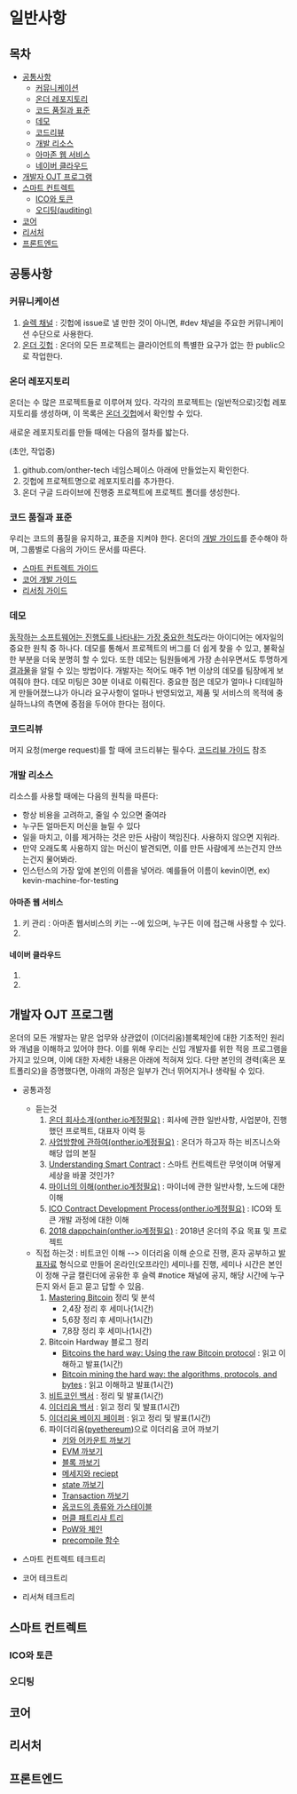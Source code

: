 # 일반사항

## 목차

* [공통사항](#공통사항)
  * [커뮤니케이션](#커뮤니케이션)
  * [온더 레포지토리](#온더-레포지토리)
  * [코드 품질과 표준](#코드-품질과-표준)
  * [데모](#데모)
  * [코드리뷰](#코드리뷰)
  * [개발 리소스](#개발-리소스)
  * [아마존 웹 서비스](#아마존-웹-서비스)
  * [네이버 클라우드](#네이버-클라우드)
* [개발자 OJT 프로그램](#개발자-ojt-프로그램)
* [스마트 컨트렉트](#스마트-컨트렉트)
  * [ICO와 토큰](#ICO와-토큰)
  * [오디팅(auditing)](#오디팅)
* [코어](#코어)
* [리서처](#리서처)
* [프론트엔드](#프론트엔드)

## 공통사항

### 커뮤니케이션

1. [슬렉 채널](https://onther.slack.com/messages/G9Y5915B7/) : 깃헙에 issue로 낼 만한 것이 아니면, #dev 채널을 주요한 커뮤니케이션 수단으로 사용한다.
2. [온더 깃헙](https://github.com/Onther-Tech) : 온더의 모든 프로젝트는 클라이언트의 특별한 요구가 없는 한 public으로 작업한다.

### 온더 레포지토리

온더는 수 많은 프로젝트들로 이루어져 있다. 각각의 프로젝트는 (일반적으로)깃헙 레포지토리를 생성하며, 이 목록은 [온더 깃헙](https://github.com/onther-tech)에서 확인할 수 있다.

새로운 레포지토리를 만들 때에는 다음의 절차를 밟는다.

(초안, 작업중)

1. github.com/onther-tech 네임스페이스 아래에 만들었는지 확인한다.
2. 깃헙에 프로젝트명으로 레포지토리를 추가한다.
3. 온더 구글 드라이브에 진행중 프로젝트에 프로젝트 폴더를 생성한다.

### 코드 품질과 표준

우리는 코드의 품질을 유지하고, 표준을 지켜야 한다. 온더의 [개발 가이드]()를 준수해야 하며, 그룹별로 다음의 가이드 문서를 따른다.

* [스마트 컨트렉트 가이드]()
* [코어 개발 가이드]()
* [리서칭 가이드]()

### 데모

[동작하는 소프트웨어는 진행도를 나타내는 가장 중요한 척도](http://agilemanifesto.org/principles.html)라는 아이디어는 에자일의 중요한 원칙 중 하나다. 데모를 통해서 프로젝트의 버그를 더 쉽게 찾을 수 있고, 불확실한 부분을 더욱 분명히 할 수 있다. 또한 데모는 팀원들에게 가장 손쉬우면서도 투명하게 [결과물]()을 알릴 수 있는 방법이다. 개발자는 적어도 매주 1번 이상의 데모를 팀장에게 보여줘야 한다. 데모 미팅은 30분 이내로 이뤄진다. 중요한 점은 데모가 얼마나 디테일하게 만들어졌느냐가 아니라 요구사항이 얼마나 반영되었고, 제품 및 서비스의 목적에 충실하느냐의 측면에 중점을 두어야 한다는 점이다.

### 코드리뷰

머지 요청(merge request)를 할 때에 코드리뷰는 필수다. [코드리뷰 가이드]() 참조

### 개발 리소스

리소스를 사용할 때에는 다음의 원칙을 따른다:

* 항상 비용을 고려하고, 줄일 수 있으면 줄여라
* 누구든 얼마든지 머신을 늘릴 수 있다
* 일을 마치고, 이를 제거하는 것은 만든 사람이 책임진다. 사용하지 않으면 지워라.
* 만약 오래도록 사용하지 않는 머신이 발견되면, 이를 만든 사람에게 쓰는건지 안쓰는건지 물어봐라.
* 인스턴스의 가장 앞에 본인의 이름을 넣어라. 예를들어 이름이 kevin이면, ex) kevin-machine-for-testing

#### 아마존 웹 서비스

1. 키 관리 : 아마존 웹서비스의 키는 --에 있으며, 누구든 이에 접근해 사용할 수 있다.
2.

#### 네이버 클라우드

1.
2.

## 개발자 OJT 프로그램

온더의 모든 개발자는 맡은 업무와 상관없이 (이더리움)블록체인에 대한 기초적인 원리와 개념을 이해하고 있어야 한다. 이를 위해 우리는 신입 개발자를 위한 적응 프로그램을 가지고 있으며, 이에 대한 자세한 내용은 아래에 적혀져 있다. 다만 본인의 경력(혹은 포트폴리오)을 증명했다면, 아래의 과정은 일부가 건너 뛰어지거나 생략될 수 있다.

* 공통과정
  * 듣는것
    1. [온더 회사소개(onther.io계정필요)](https://drive.google.com/drive/folders/0B5sY8bbGT-SNamU4N2thOVRsT0U?usp=sharing) : 회사에 관한 일반사항, 사업분야, 진행했던 프로젝트, 대표자 이력 등
    2. [사업방향에 관하여(onther.io계정필요)](https://docs.google.com/presentation/d/1S3AmvyrEJOjyc6oQWiBr_qfZjR_RMCFiakeM1fbBblQ/edit?usp=sharing) : 온더가 하고자 하는 비즈니스와 해당 업의 본질
    3. [Understanding Smart Contract](https://docs.google.com/presentation/d/1YSlrtG4FFYagcniBc13prmUBUOWY04XrKatIxm2OJ_4/edit?usp=sharing) : 스마트 컨트렉트란 무엇이며 어떻게 세상을 바꿀 것인가?
    4. [마이너의 이해(onther.io계정필요)](https://docs.google.com/presentation/d/1d8X4KVdYe8JnSHDYajaWCkzBiGaOKgtdbOaKjUoCdpo/edit?usp=sharing) : 마이너에 관한 일반사항, 노드에 대한 이해
    5. [ICO Contract Development Process(onther.io계정필요)](https://docs.google.com/presentation/d/1l_QZyU9dVQb4ejYKAbtEb1ibsUrjV12dxNmbrn0GlNw/edit?usp=sharing) : ICO와 토큰 개발 과정에 대한 이해
    6. [2018 dappchain(onther.io계정필요)](https://docs.google.com/presentation/d/1v_JqyGL9DNrnU9p8kjOZbb6_rfsnyQ-NkQiblYJ8KNo/edit?usp=sharing) : 2018년 온더의 주요 목표 및 프로젝트
  * 직접 하는것 : 비트코인 이해 --> 이더리움 이해 순으로 진행, 혼자 공부하고 [발표자료]() 형식으로 만들어 온라인(오프라인) 세미나를 진행, 세미나 시간은 본인이 정해 구글 캘린더에 공유한 후 슬렉 #notice 채널에 공지, 해당 시간에 누구든지 와서 듣고 묻고 답할 수 있음.
    1. [Mastering Bitcoin](https://github.com/bitcoinbook/bitcoinbook/blob/develop/book.asciidoc) 정리 및 분석
       * 2,4장 정리 후 세미나(1시간)
       * 5,6장 정리 후 세미나(1시간)
       * 7,8장 정리 후 세미나(1시간)
    2. Bitcoin Hardway 블로그 정리
       * [Bitcoins the hard way: Using the raw Bitcoin protocol](http://www.righto.com/2014/02/bitcoins-hard-way-using-raw-bitcoin.html) : 읽고 이해하고 발표(1시간)
       * [Bitcoin mining the hard way: the algorithms, protocols, and bytes](http://www.righto.com/2014/02/bitcoin-mining-hard-way-algorithms.html) : 읽고 이해하고 발표(1시간)
    3. [비트코인 백서](https://bitcoin.org/bitcoin.pdf) : 정리 및 발표(1시간)
    4. [이더리움 백서](https://github.com/ethereum/wiki/wiki/%5BKorean%5D-White-Paper) : 읽고 정리 및 발표(1시간)
    5. [이더리움 베이지 페이퍼](https://github.com/chronaeon/beigepaper/blob/master/beigepaper.pdf) : 읽고 정리 및 발표(1시간)
    6. 파이더리움([pyethereum](https://github.com/ethereum/pyethereum))으로 이더리움 코어 까보기
       * [키와 어카운트 까보기](https://github.com/ethereum/pyethereum/blob/develop/ethereum/tools/keys.py)
       * [EVM 까보기](https://github.com/ethereum/pyethereum/blob/develop/ethereum/vm.py)
       * [블록 까보기](https://github.com/ethereum/pyethereum/blob/develop/ethereum/block.py)
       * [메세지와 reciept](https://github.com/ethereum/pyethereum/blob/develop/ethereum/messages.py)
       * [state 까보기](https://github.com/ethereum/pyethereum/blob/develop/ethereum/state.py)
       * [Transaction 까보기](https://github.com/ethereum/pyethereum/blob/develop/ethereum/transactions.py)
       * [옵코드의 종류와 가스테이블](https://github.com/ethereum/pyethereum/blob/develop/ethereum/opcodes.py)
       * [머클 패트리샤 트리](https://github.com/ethereum/pyethereum/blob/develop/ethereum/trie.py)
       * [PoW와 체인](https://github.com/ethereum/pyethereum/tree/develop/ethereum/pow)
       * [precompile 함수](https://github.com/ethereum/pyethereum/blob/develop/ethereum/specials.py)

* 스마트 컨트렉트 테크트리
* 코어 테크트리
* 리서쳐 테크트리

## 스마트 컨트렉트

### ICO와 토큰

### 오디팅

## 코어

## 리서처

## 프론트엔드
